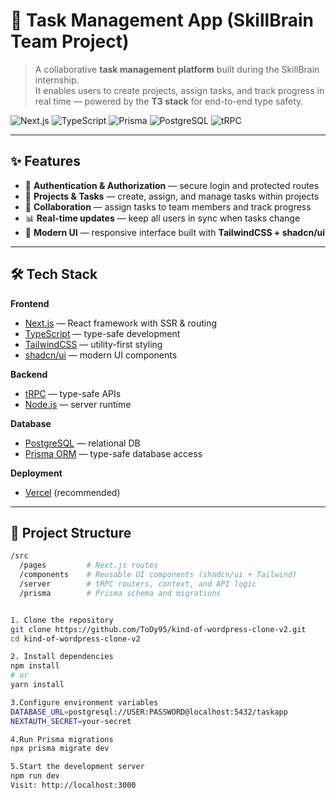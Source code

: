 # 📌 Task Management App (SkillBrain Team Project)

> A collaborative **task management platform** built during the SkillBrain internship.  
> It enables users to create projects, assign tasks, and track progress in real time — powered by the **T3 stack** for end-to-end type safety.

![Next.js](https://img.shields.io/badge/Next.js-000000?style=for-the-badge&logo=next.js)
![TypeScript](https://img.shields.io/badge/TypeScript-007ACC?style=for-the-badge&logo=typescript)
![Prisma](https://img.shields.io/badge/Prisma-2D3748?style=for-the-badge&logo=prisma)
![PostgreSQL](https://img.shields.io/badge/PostgreSQL-336791?style=for-the-badge&logo=postgresql)
![tRPC](https://img.shields.io/badge/tRPC-2596BE?style=for-the-badge&logo=trpc)

---

## ✨ Features

- 🔑 **Authentication & Authorization** — secure login and protected routes  
- 📂 **Projects & Tasks** — create, assign, and manage tasks within projects  
- 👥 **Collaboration** — assign tasks to team members and track progress  
- 📊 **Real-time updates** — keep all users in sync when tasks change  
- 🎨 **Modern UI** — responsive interface built with **TailwindCSS + shadcn/ui**  

---

## 🛠 Tech Stack

**Frontend**  
- [Next.js](https://nextjs.org/) — React framework with SSR & routing  
- [TypeScript](https://www.typescriptlang.org/) — type-safe development  
- [TailwindCSS](https://tailwindcss.com/) — utility-first styling  
- [shadcn/ui](https://ui.shadcn.com/) — modern UI components  

**Backend**  
- [tRPC](https://trpc.io/) — type-safe APIs  
- [Node.js](https://nodejs.org/) — server runtime  

**Database**  
- [PostgreSQL](https://www.postgresql.org/) — relational DB  
- [Prisma ORM](https://www.prisma.io/) — type-safe database access  

**Deployment**  
- [Vercel](https://vercel.com/) (recommended)  

---

## 📂 Project Structure

```bash
/src
  /pages         # Next.js routes
  /components    # Reusable UI components (shadcn/ui + Tailwind)
  /server        # tRPC routers, context, and API logic
  /prisma        # Prisma schema and migrations


1. Clone the repository
git clone https://github.com/ToDy95/kind-of-wordpress-clone-v2.git
cd kind-of-wordpress-clone-v2

2. Install dependencies
npm install
# or
yarn install

3.Configure environment variables
DATABASE_URL=postgresql://USER:PASSWORD@localhost:5432/taskapp
NEXTAUTH_SECRET=your-secret

4.Run Prisma migrations
npx prisma migrate dev

5.Start the development server
npm run dev
Visit: http://localhost:3000
